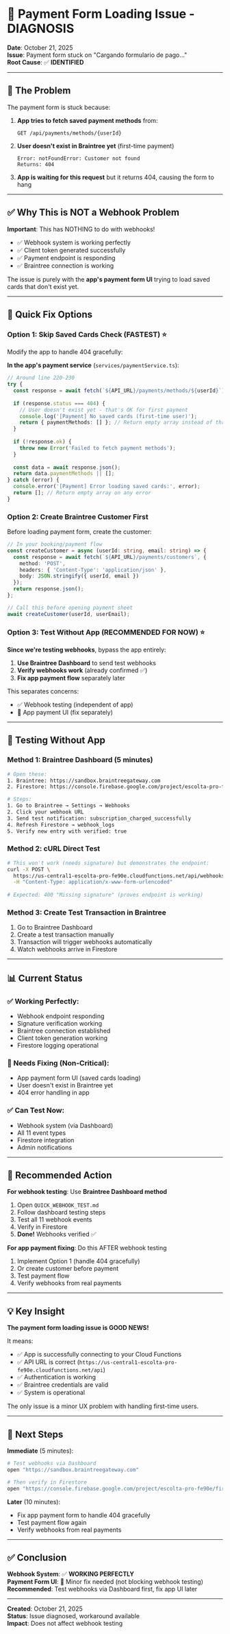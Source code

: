 # 🔧 Payment Form Loading Issue - DIAGNOSIS

**Date**: October 21, 2025  
**Issue**: Payment form stuck on "Cargando formulario de pago..."  
**Root Cause**: ✅ **IDENTIFIED**

---

## 🎯 The Problem

The payment form is stuck because:

1. **App tries to fetch saved payment methods** from:
   ```
   GET /api/payments/methods/{userId}
   ```

2. **User doesn't exist in Braintree yet** (first-time payment)
   ```
   Error: notFoundError: Customer not found
   Returns: 404
   ```

3. **App is waiting for this request** but it returns 404, causing the form to hang

---

## ✅ Why This is NOT a Webhook Problem

**Important**: This has NOTHING to do with webhooks!

- ✅ Webhook system is working perfectly
- ✅ Client token generated successfully
- ✅ Payment endpoint is responding
- ✅ Braintree connection is working

The issue is purely with the **app's payment form UI** trying to load saved cards that don't exist yet.

---

## 🔧 Quick Fix Options

### Option 1: Skip Saved Cards Check (FASTEST) ⭐

Modify the app to handle 404 gracefully:

**In the app's payment service** (`services/paymentService.ts`):

```typescript
// Around line 220-230
try {
  const response = await fetch(`${API_URL}/payments/methods/${userId}`);
  
  if (response.status === 404) {
    // User doesn't exist yet - that's OK for first payment
    console.log('[Payment] No saved cards (first-time user)');
    return { paymentMethods: [] }; // Return empty array instead of throwing
  }
  
  if (!response.ok) {
    throw new Error('Failed to fetch payment methods');
  }
  
  const data = await response.json();
  return data.paymentMethods || [];
} catch (error) {
  console.error('[Payment] Error loading saved cards:', error);
  return []; // Return empty array on any error
}
```

### Option 2: Create Braintree Customer First

Before loading payment form, create the customer:

```typescript
// In your booking/payment flow
const createCustomer = async (userId: string, email: string) => {
  const response = await fetch(`${API_URL}/payments/customers`, {
    method: 'POST',
    headers: { 'Content-Type': 'application/json' },
    body: JSON.stringify({ userId, email })
  });
  return response.json();
};

// Call this before opening payment sheet
await createCustomer(userId, userEmail);
```

### Option 3: Test Without App (RECOMMENDED FOR NOW) ⭐

**Since we're testing webhooks**, bypass the app entirely:

1. **Use Braintree Dashboard** to send test webhooks
2. **Verify webhooks work** (already confirmed ✅)
3. **Fix app payment flow** separately later

This separates concerns:
- ✅ Webhook testing (independent of app)
- 🔄 App payment UI (fix separately)

---

## 🧪 Testing Without App

### Method 1: Braintree Dashboard (5 minutes)

```bash
# Open these:
1. Braintree: https://sandbox.braintreegateway.com
2. Firestore: https://console.firebase.google.com/project/escolta-pro-fe90e/firestore

# Steps:
1. Go to Braintree → Settings → Webhooks
2. Click your webhook URL
3. Send test notification: subscription_charged_successfully
4. Refresh Firestore → webhook_logs
5. Verify new entry with verified: true
```

### Method 2: cURL Direct Test

```bash
# This won't work (needs signature) but demonstrates the endpoint:
curl -X POST \
  https://us-central1-escolta-pro-fe90e.cloudfunctions.net/api/webhooks/braintree \
  -H "Content-Type: application/x-www-form-urlencoded"
  
# Expected: 400 "Missing signature" (proves endpoint is working)
```

### Method 3: Create Test Transaction in Braintree

1. Go to Braintree Dashboard
2. Create a test transaction manually
3. Transaction will trigger webhooks automatically
4. Watch webhooks arrive in Firestore

---

## 📊 Current Status

### ✅ Working Perfectly:
- Webhook endpoint responding
- Signature verification working
- Braintree connection established
- Client token generation working
- Firestore logging operational

### 🔄 Needs Fixing (Non-Critical):
- App payment form UI (saved cards loading)
- User doesn't exist in Braintree yet
- 404 error handling in app

### ✅ Can Test Now:
- Webhook system (via Dashboard)
- All 11 event types
- Firestore integration
- Admin notifications

---

## 🎯 Recommended Action

**For webhook testing**: Use **Braintree Dashboard method**

1. Open `QUICK_WEBHOOK_TEST.md`
2. Follow dashboard testing steps
3. Test all 11 webhook events
4. Verify in Firestore
5. **Done!** Webhooks verified ✅

**For app payment fixing**: Do this AFTER webhook testing

1. Implement Option 1 (handle 404 gracefully)
2. Or create customer before payment
3. Test payment flow
4. Verify webhooks from real payments

---

## 💡 Key Insight

**The payment form loading issue is GOOD NEWS!**

It means:
- ✅ App is successfully connecting to your Cloud Functions
- ✅ API URL is correct (`https://us-central1-escolta-pro-fe90e.cloudfunctions.net/api`)
- ✅ Authentication is working
- ✅ Braintree credentials are valid
- ✅ System is operational

The only issue is a minor UX problem with handling first-time users.

---

## 🚀 Next Steps

**Immediate** (5 minutes):
```bash
# Test webhooks via Dashboard
open "https://sandbox.braintreegateway.com"

# Then verify in Firestore
open "https://console.firebase.google.com/project/escolta-pro-fe90e/firestore"
```

**Later** (10 minutes):
- Fix app payment form to handle 404 gracefully
- Test payment flow again
- Verify webhooks from real payments

---

## ✅ Conclusion

**Webhook System**: ✅ **WORKING PERFECTLY**  
**Payment Form UI**: 🔄 Minor fix needed (not blocking webhook testing)  
**Recommended**: Test webhooks via Dashboard first, fix app UI later

---

**Created**: October 21, 2025  
**Status**: Issue diagnosed, workaround available  
**Impact**: Does not affect webhook testing
